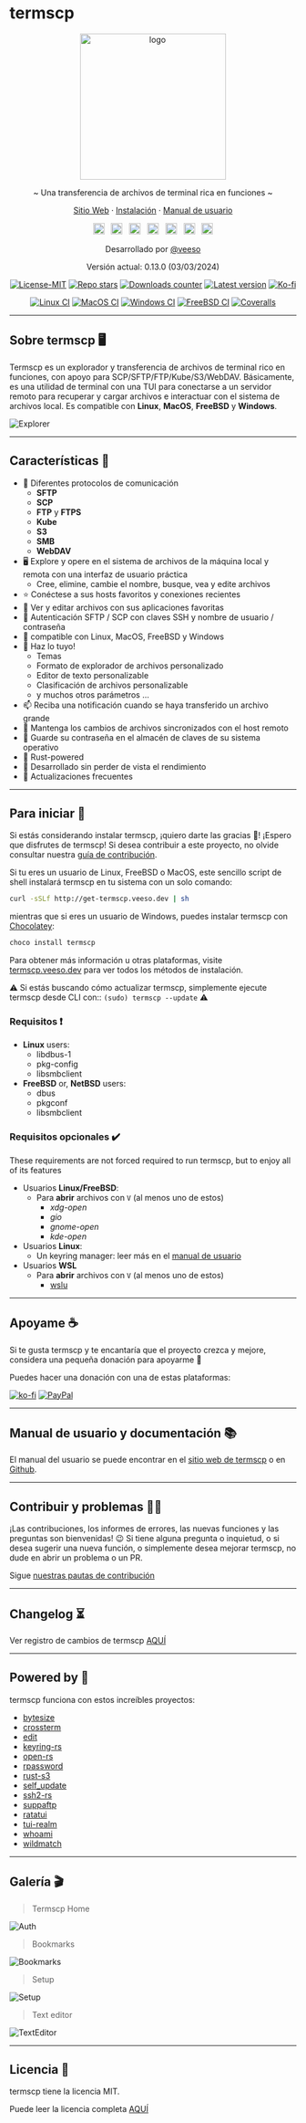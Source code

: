# termscp

<p align="center">
  <img src="/assets/images/termscp.svg" alt="logo" width="256" height="256" />
</p>

<p align="center">~ Una transferencia de archivos de terminal rica en funciones ~</p>
<p align="center">
  <a href="https://termscp.veeso.dev" target="_blank">Sitio Web</a>
  ·
  <a href="https://termscp.veeso.dev/#get-started" target="_blank">Instalación</a>
  ·
  <a href="https://termscp.veeso.dev/#user-manual" target="_blank">Manual de usuario</a>
</p>

<p align="center">
  <a href="https://github.com/veeso/termscp"
    ><img
      height="20"
      src="/assets/images/flags/gb.png"
      alt="English"
  /></a>
  &nbsp;
  <a
    href="https://github.com/veeso/termscp/blob/main/docs/ptbr/README.md"
    ><img
      height="20"
      src="/assets/images/flags/br.png"
      alt="Brazilian Portuguese"
  /></a>
  &nbsp;
  <a
    href="/docs/de/README.md"
    ><img
      height="20"
      src="/assets/images/flags/de.png"
      alt="Deutsch"
  /></a>
  &nbsp;
  <a
    href="/docs/es/README.md"
    ><img
      height="20"
      src="/assets/images/flags/es.png"
      alt="Español"
  /></a>
  &nbsp;
  <a
    href="/docs/fr/README.md"
    ><img
      height="20"
      src="/assets/images/flags/fr.png"
      alt="Français"
  /></a>
  &nbsp;
  <a
    href="/docs/it/README.md"
    ><img
      height="20"
      src="/assets/images/flags/it.png"
      alt="Italiano"
  /></a>
  &nbsp;
  <a
    href="/docs/zh-CN/README.md"
    ><img
      height="20"
      src="/assets/images/flags/cn.png"
      alt="简体中文"
  /></a>
</p>

<p align="center">Desarrollado por <a href="https://veeso.dev/" target="_blank">@veeso</a></p>
<p align="center">Versión actual: 0.13.0 (03/03/2024)</p>

<p align="center">
  <a href="https://opensource.org/licenses/MIT"
    ><img
      src="https://img.shields.io/badge/License-MIT-teal.svg"
      alt="License-MIT"
  /></a>
  <a href="https://github.com/veeso/termscp/stargazers"
    ><img
      src="https://img.shields.io/github/stars/veeso/termscp.svg"
      alt="Repo stars"
  /></a>
  <a href="https://crates.io/crates/termscp"
    ><img
      src="https://img.shields.io/crates/d/termscp.svg"
      alt="Downloads counter"
  /></a>
  <a href="https://crates.io/crates/termscp"
    ><img
      src="https://img.shields.io/crates/v/termscp.svg"
      alt="Latest version"
  /></a>
  <a href="https://ko-fi.com/veeso">
    <img
      src="https://img.shields.io/badge/donate-ko--fi-red"
      alt="Ko-fi"
  /></a>
</p>
<p align="center">
  <a href="https://github.com/veeso/termscp/actions"
    ><img
      src="https://github.com/veeso/termscp/workflows/Linux/badge.svg"
      alt="Linux CI"
  /></a>
  <a href="https://github.com/veeso/termscp/actions"
    ><img
      src="https://github.com/veeso/termscp/workflows/MacOS/badge.svg"
      alt="MacOS CI"
  /></a>
  <a href="https://github.com/veeso/termscp/actions"
    ><img
      src="https://github.com/veeso/termscp/workflows/Windows/badge.svg"
      alt="Windows CI"
  /></a>
  <a href="https://github.com/veeso/termscp/actions"
    ><img
      src="https://github.com/veeso/termscp/workflows/FreeBSD/badge.svg"
      alt="FreeBSD CI"
  /></a>
  <a href="https://coveralls.io/github/veeso/termscp"
    ><img
      src="https://coveralls.io/repos/github/veeso/termscp/badge.svg"
      alt="Coveralls"
  /></a>
</p>

---

## Sobre termscp 🖥

Termscp es un explorador y transferencia de archivos de terminal rico en funciones, con apoyo para SCP/SFTP/FTP/Kube/S3/WebDAV. Básicamente, es una utilidad de terminal con una TUI para conectarse a un servidor remoto para recuperar y cargar archivos e interactuar con el sistema de archivos local. Es compatible con **Linux**, **MacOS**, **FreeBSD** y **Windows**.

![Explorer](/assets/images/explorer.gif)

---

## Características 🎁

- 📁  Diferentes protocolos de comunicación
  - **SFTP**
  - **SCP**
  - **FTP** y **FTPS**
  - **Kube**
  - **S3**
  - **SMB**
  - **WebDAV**
- 🖥  Explore y opere en el sistema de archivos de la máquina local y remota con una interfaz de usuario práctica
  - Cree, elimine, cambie el nombre, busque, vea y edite archivos
- ⭐  Conéctese a sus hosts favoritos y conexiones recientes
- 📝  Ver y editar archivos con sus aplicaciones favoritas
- 💁  Autenticación SFTP / SCP con claves SSH y nombre de usuario / contraseña
- 🐧  compatible con Linux, MacOS, FreeBSD y Windows
- 🎨  Haz lo tuyo!
  - Temas
  - Formato de explorador de archivos personalizado
  - Editor de texto personalizable
  - Clasificación de archivos personalizable
  - y muchos otros parámetros ...
- 📫  Reciba una notificación cuando se haya transferido un archivo grande
- 🔭  Mantenga los cambios de archivos sincronizados con el host remoto
- 🔐  Guarde su contraseña en el almacén de claves de su sistema operativo
- 🦀  Rust-powered
- 👀  Desarrollado sin perder de vista el rendimiento
- 🦄  Actualizaciones frecuentes

---

## Para iniciar 🚀

Si estás considerando instalar termscp, ¡quiero darte las gracias 💜! ¡Espero que disfrutes de termscp!
Si desea contribuir a este proyecto, no olvide consultar nuestra [guía de contribución](../../CONTRIBUTING.md).

Si tu eres un usuario de Linux, FreeBSD o MacOS, este sencillo script de shell instalará termscp en tu sistema con un solo comando:

```sh
curl -sSLf http://get-termscp.veeso.dev | sh
```

mientras que si eres un usuario de Windows, puedes instalar termscp con [Chocolatey](https://chocolatey.org/):

```sh
choco install termscp
```

Para obtener más información u otras plataformas, visite [termscp.veeso.dev](https://termscp.veeso.dev/termscp/#get-started) para ver todos los métodos de instalación.

⚠️ Si estás buscando cómo actualizar termscp, simplemente ejecute termscp desde CLI con:: `(sudo) termscp --update` ⚠️

### Requisitos ❗

- **Linux** users:
  - libdbus-1
  - pkg-config
  - libsmbclient
- **FreeBSD** or, **NetBSD** users:
  - dbus
  - pkgconf
  - libsmbclient

### Requisitos opcionales ✔️

These requirements are not forced required to run termscp, but to enjoy all of its features

- Usuarios **Linux/FreeBSD**:
  - Para **abrir** archivos con `V` (al menos uno de estos)
    - *xdg-open*
    - *gio*
    - *gnome-open*
    - *kde-open*
- Usuarios **Linux**:
  - Un keyring manager: leer más en el [manual de usuario](man.md#linux-keyring)
- Usuarios **WSL**
  - Para **abrir** archivos con `V` (al menos uno de estos)
    - [wslu](https://github.com/wslutilities/wslu)

---

## Apoyame ☕

Si te gusta termscp y te encantaría que el proyecto crezca y mejore, considera una pequeña donación para apoyarme 🥳

Puedes hacer una donación con una de estas plataformas:

[![ko-fi](https://img.shields.io/badge/Ko--fi-F16061?style=for-the-badge&logo=ko-fi&logoColor=white)](https://ko-fi.com/veeso)
[![PayPal](https://img.shields.io/badge/PayPal-00457C?style=for-the-badge&logo=paypal&logoColor=white)](https://www.paypal.me/chrisintin)

---

## Manual de usuario y documentación 📚

El manual del usuario se puede encontrar en el [sitio web de termscp](https://termscp.veeso.dev/termscp/#user-manual) o en [Github](man.md).

---

## Contribuir y problemas 🤝🏻

¡Las contribuciones, los informes de errores, las nuevas funciones y las preguntas son bienvenidas! 😉
Si tiene alguna pregunta o inquietud, o si desea sugerir una nueva función, o simplemente desea mejorar termscp, no dude en abrir un problema o un PR.

Sigue [nuestras pautas de contribución](../../CONTRIBUTING.md)

---

## Changelog ⏳

Ver registro de cambios de termscp [AQUÍ](../../CHANGELOG.md)

---

## Powered by 💪

termscp funciona con estos increíbles proyectos:

- [bytesize](https://github.com/hyunsik/bytesize)
- [crossterm](https://github.com/crossterm-rs/crossterm)
- [edit](https://github.com/milkey-mouse/edit)
- [keyring-rs](https://github.com/hwchen/keyring-rs)
- [open-rs](https://github.com/Byron/open-rs)
- [rpassword](https://github.com/conradkleinespel/rpassword)
- [rust-s3](https://github.com/durch/rust-s3)
- [self_update](https://github.com/jaemk/self_update)
- [ssh2-rs](https://github.com/alexcrichton/ssh2-rs)
- [suppaftp](https://github.com/veeso/suppaftp)
- [ratatui](https://github.com/ratatui-org/ratatui)
- [tui-realm](https://github.com/veeso/tui-realm)
- [whoami](https://github.com/libcala/whoami)
- [wildmatch](https://github.com/becheran/wildmatch)

---

## Galería 🎬

> Termscp Home

![Auth](/assets/images/auth.gif)

> Bookmarks

![Bookmarks](/assets/images/bookmarks.gif)

> Setup

![Setup](/assets/images/config.gif)

> Text editor

![TextEditor](/assets/images/text-editor.gif)

---

## Licencia 📃

termscp tiene la licencia MIT.

Puede leer la licencia completa [AQUÍ](../../LICENSE)
